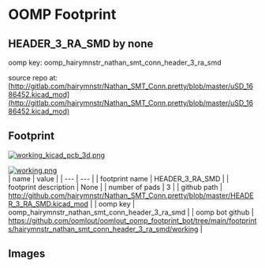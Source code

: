 # OOMP Footprint  
## HEADER_3_RA_SMD  by none  
  
oomp key: oomp_hairymnstr_nathan_smt_conn_header_3_ra_smd  
  
source repo at: [http://gitlab.com/hairymnstr/Nathan_SMT_Conn.pretty/blob/master/uSD_1686452.kicad_mod](http://gitlab.com/hairymnstr/Nathan_SMT_Conn.pretty/blob/master/uSD_1686452.kicad_mod)  
## Footprint  
  
[![working_kicad_pcb_3d.png](working_kicad_pcb_3d_600.png)](working_kicad_pcb_3d.png)  
  
[![working.png](working_600.png)](working.png)  
| name | value | 
| --- | --- | 
| footprint name | HEADER_3_RA_SMD | 
| footprint description | None | 
| number of pads | 3 | 
| github path | http://github.com/hairymnstr/Nathan_SMT_Conn.pretty/blob/master/HEADER_3_RA_SMD.kicad_mod | 
| oomp key | oomp_hairymnstr_nathan_smt_conn_header_3_ra_smd | 
| oomp bot github | https://github.com/oomlout/oomlout_oomp_footprint_bot/tree/main/footprints/hairymnstr_nathan_smt_conn_header_3_ra_smd/working | 
## Images  
